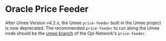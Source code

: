 # Oracle Price Feeder

After Umee Version v4.2.x, the Umee `price-feeder` built in the Umee project is now deprecated. The recommended `price-feeder` to run along the Umee node should be the [umee branch](https://github.com/ojo-network/price-feeder/tree/umee) of the Ojo Network's `price-feeder`.
